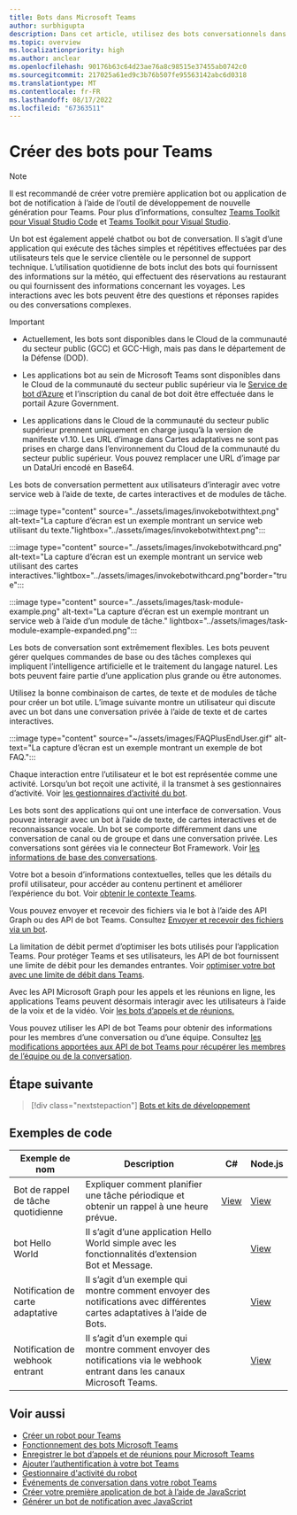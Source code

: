 ```yaml
---
title: Bots dans Microsoft Teams
author: surbhigupta
description: Dans cet article, utilisez des bots conversationnels dans Microsoft Teams pour partager des fichiers, envoyer des notifications proactives, des cartes interactives, passer des appels, appeler une commande de bot, IVR.
ms.topic: overview
ms.localizationpriority: high
ms.author: anclear
ms.openlocfilehash: 90176b63c64d23ae76a8c98515e37455ab0742c0
ms.sourcegitcommit: 217025a61ed9c3b76b507fe95563142abc6d0318
ms.translationtype: MT
ms.contentlocale: fr-FR
ms.lasthandoff: 08/17/2022
ms.locfileid: "67363511"
---
```

# <a name="build-bots-for-teams"></a>Créer des bots pour Teams

> [!NOTE]
> Il est recommandé de créer votre première application bot ou application de bot de notification à l’aide de l’outil de développement de nouvelle génération pour Teams. Pour plus d’informations, consultez [Teams Toolkit pour Visual Studio Code](../toolkit/teams-toolkit-fundamentals.md) et [Teams Toolkit pour Visual Studio](../toolkit/teams-toolkit-overview-visual-studio.md).

Un bot est également appelé chatbot ou bot de conversation. Il s’agit d’une application qui exécute des tâches simples et répétitives effectuées par des utilisateurs tels que le service clientèle ou le personnel de support technique. L’utilisation quotidienne de bots inclut des bots qui fournissent des informations sur la météo, qui effectuent des réservations au restaurant ou qui fournissent des informations concernant les voyages. Les interactions avec les bots peuvent être des questions et réponses rapides ou des conversations complexes.

> [!IMPORTANT]
>
> * Actuellement, les bots sont disponibles dans le Cloud de la communauté du secteur public (GCC) et GCC-High, mais pas dans le département de la Défense (DOD).
>
> * Les applications bot au sein de Microsoft Teams sont disponibles dans le Cloud de la communauté du secteur public supérieur via le [Service de bot d’Azure](/azure/bot-service/how-to-deploy-gov-cloud-high) et l’inscription du canal de bot doit être effectuée dans le portail Azure Government.
>
> * Les applications dans le Cloud de la communauté du secteur public supérieur prennent uniquement en charge jusqu’à la version de manifeste v1.10. Les URL d’image dans Cartes adaptatives ne sont pas prises en charge dans l’environnement du Cloud de la communauté du secteur public supérieur. Vous pouvez remplacer une URL d’image par un DataUri encodé en Base64.

Les bots de conversation permettent aux utilisateurs d’interagir avec votre service web à l’aide de texte, de cartes interactives et de modules de tâche.

:::image type="content" source="../assets/images/invokebotwithtext.png" alt-text="La capture d’écran est un exemple montrant un service web utilisant du texte."lightbox="../assets/images/invokebotwithtext.png":::

:::image type="content" source="../assets/images/invokebotwithcard.png" alt-text="La capture d’écran est un exemple montrant un service web utilisant des cartes interactives."lightbox="../assets/images/invokebotwithcard.png"border="true":::

:::image type="content" source="../assets/images/task-module-example.png" alt-text="La capture d’écran est un exemple montrant un service web à l’aide d’un module de tâche." lightbox="../assets/images/task-module-example-expanded.png":::

Les bots de conversation sont extrêmement flexibles. Les bots peuvent gérer quelques commandes de base ou des tâches complexes qui impliquent l’intelligence artificielle et le traitement du langage naturel. Les bots peuvent faire partie d’une application plus grande ou être autonomes.

Utilisez la bonne combinaison de cartes, de texte et de modules de tâche pour créer un bot utile. L’image suivante montre un utilisateur qui discute avec un bot dans une conversation privée à l’aide de texte et de cartes interactives.

:::image type="content" source="~/assets/images/FAQPlusEndUser.gif" alt-text="La capture d’écran est un exemple montrant un exemple de bot FAQ.":::

Chaque interaction entre l’utilisateur et le bot est représentée comme une activité. Lorsqu’un bot reçoit une activité, il la transmet à ses gestionnaires d’activité. Voir [les gestionnaires d’activité du bot](~/bots/bot-basics.md).

Les bots sont des applications qui ont une interface de conversation. Vous pouvez interagir avec un bot à l’aide de texte, de cartes interactives et de reconnaissance vocale. Un bot se comporte différemment dans une conversation de canal ou de groupe et dans une conversation privée. Les conversations sont gérées via le connecteur Bot Framework. Voir [les informations de base des conversations](~/bots/how-to/conversations/conversation-basics.md).

Votre bot a besoin d’informations contextuelles, telles que les détails du profil utilisateur, pour accéder au contenu pertinent et améliorer l’expérience du bot. Voir [obtenir le contexte Teams](~/bots/how-to/get-teams-context.md).

Vous pouvez envoyer et recevoir des fichiers via le bot à l’aide des API Graph ou des API de bot Teams. Consultez [Envoyer et recevoir des fichiers via un bot](~/bots/how-to/bots-filesv4.md).

La limitation de débit permet d’optimiser les bots utilisés pour l’application Teams. Pour protéger Teams et ses utilisateurs, les API de bot fournissent une limite de débit pour les demandes entrantes. Voir [optimiser votre bot avec une limite de débit dans Teams](~/bots/how-to/rate-limit.md).

Avec les API Microsoft Graph pour les appels et les réunions en ligne, les applications Teams peuvent désormais interagir avec les utilisateurs à l’aide de la voix et de la vidéo. Voir [les bots d’appels et de réunions.](~/bots/calls-and-meetings/calls-meetings-bots-overview.md)

Vous pouvez utiliser les API de bot Teams pour obtenir des informations pour les membres d’une conversation ou d’une équipe. Consultez [les modifications apportées aux API de bot Teams pour récupérer les membres de l’équipe ou de la conversation](~/resources/team-chat-member-api-changes.md).

<!--- TBD: For quick scanning, see if the above information can be itemized as a list.
--->

## <a name="next-step"></a>Étape suivante

> [!div class="nextstepaction"]
> [Bots et kits de développement](~/bots/bot-features.md)

## <a name="code-samples"></a>Exemples de code

|Exemple de nom | Description | C# | Node.js |
|----------------|-----------------|--------------|--------------|
| Bot de rappel de tâche quotidienne| Expliquer comment planifier une tâche périodique et obtenir un rappel à une heure prévue. | [View](https://github.com/OfficeDev/Microsoft-Teams-Samples/tree/main/samples/bot-daily-task-reminder/csharp) | [View](https://github.com/OfficeDev/Microsoft-Teams-Samples/tree/main/samples/bot-daily-task-reminder/nodejs) |
| bot Hello World | Il s’agit d’une application Hello World simple avec les fonctionnalités d’extension Bot et Message. |  | [View](https://github.com/OfficeDev/TeamsFx-Samples/tree/v1.0.0/hello-world-bot) |
| Notification de carte adaptative | Il s’agit d’un exemple qui montre comment envoyer des notifications avec différentes cartes adaptatives à l’aide de Bots. |  | [View](https://github.com/OfficeDev/TeamsFx-Samples/tree/v1.0.0/adaptive-card-notification) |
| Notification de webhook entrant | Il s’agit d’un exemple qui montre comment envoyer des notifications via le webhook entrant dans les canaux Microsoft Teams. |  | [View](https://github.com/OfficeDev/TeamsFx-Samples/tree/v1.0.0/incoming-webhook-notification) |

## <a name="see-also"></a>Voir aussi

* [Créer un robot pour Teams](../resources/bot-v3/bots-create.md)
* [Fonctionnement des bots Microsoft Teams](/azure/bot-service/bot-builder-basics-teams)
* [Enregistrer le bot d’appels et de réunions pour Microsoft Teams](~/bots/calls-and-meetings/registering-calling-bot.md)
* [Ajouter l’authentification à votre bot Teams](~/bots/how-to/authentication/add-authentication.md)
* [Gestionnaire d'activité du robot](~/bots/bot-basics.md)
* [Événements de conversation dans votre robot Teams](~/bots/how-to/conversations/subscribe-to-conversation-events.md)
* [Créer votre première application de bot à l’aide de JavaScript](../sbs-gs-bot.yml)
* [Générer un bot de notification avec JavaScript](../sbs-gs-notificationbot.yml)
